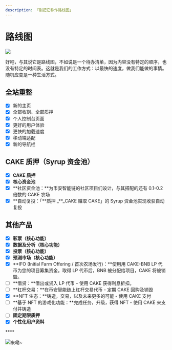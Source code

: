 ```yaml
---
description: 「别把它称作路线图」
---
```


# 路线图

![](https://gblobscdn.gitbook.com/assets%2F-MHREX7DHcljbY5IkjgJ%2F-MbKS2mFRDg91ZWCu1Fz%2F-MbKZINH3Atuv5bv2dPZ%2Fdocs%20masthead%20%2819%29.png?alt=media&token=a39e0778-1eab-43da-b421-195e3c54d70e)

好吧，与其说它是路线图，不如说是一个待办清单，因为内容没有特定的顺序，也没有特定的时间表。这就是我们的工作方式：以最快的速度，做我们能做的事情。随机应变是一种生活方式。

## **全站重整**

* [x] 新的主页
* [x] 全部收割、全部质押
* [x] 个人控制台页面
* [x] 更好的用户体验
* [x] 更快的加载速度
* [x] 移动端适配
* [x] 新的导航栏

## **CAKE 质押（Syrup 资金池）**

* [x] **CAKE 质押**
* [x] **核心资金池**
* [x] **社区资金池：**为币安智能链的社区项目们设计，与其搭配的还有 0.1-0.2 倍数的 CAKE 农场
* [x] **自动复投：「**质押 _\*\*_CAKE 赚取 CAKE」的 Syrup 资金池实现收获自动复投

## 其他产品

* [x] **彩票（核心功能）**
* [x] **数据及分析（核心功能）**
* [x] **投票（核心功能）**
* [x] **预测市场（核心功能）**
* [x] **IFO \(Initial Farm Offering / 首次农场发行\)：**使用用 CAKE-BNB LP 代币为您的项目筹集资金。取得 LP 代币后，BNB 被分配给项目，CAKE 将被销毁。
* [ ] **借贷：**借出或贷入 LP 代币 - 使用 CAKE 获得利息折扣。
* [ ] **杠杆交易：**在币安智能链上杠杆交易代币 - 定期 CAKE 回购及销毁
* [x] **NFT 生态：**铸造，交易，以及未来更多的可能 - 使用 CAKE 支付
* [ ] **基于 NFT 的游戏化功能：**完成任务，升级，获得 NFT - 使用 CAKE 来支付并铸造
* [ ] **固定期限质押**
* [x] **个性化用户资料**

\*\*\*\*

![&#x6765;&#x561E;~](.gitbook/assets/image%20%281%29%20%281%29%20%281%29%20%282%29.png)

